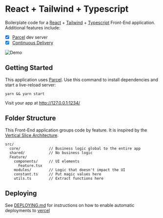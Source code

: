# React + Tailwind + Typescript

Boilerplate code for a [React](https://reactjs.org/) + [Tailwind](https://tailwindcss.com/) + [Typescript](https://www.typescriptlang.org/) Front-End application. Additional features include:

- [x] [Parcel] dev server
- [x] [Continuous Delivery](./.github/workflows/deploy.yml) 

![Demo](https://i.imgur.com/0qLRCfI.png)

## Getting Started

This application uses [Parcel].
Use this command to install dependencies and start a live-reload server:

```
yarn && yarn start
```

Visit your app at http://127.0.0.1:1234/

[parcel]: https://parceljs.org/

## Folder Structure

This Front-End application groups code by feature.
It is inspired by the [Vertical Slice Architecture].

```
src/
  core/             // Business logic global to the entire app
  shared/           // No business logic
  Feature/
    components/     // UI elements
      Feature.tsx
    modules/        // Logic that doesn't impact the UI
    constant.ts     // Put magic values here
    utils.ts        // Extract functions here
```

[vertical slice architecture]: https://www.youtube.com/watch?v=cVVMbuKmNes

## Deploying

See [DEPLOYING.md](./DEPLOYING.md) for instructions on how to enable automatic deployments to [vercel]

[vercel]: https://vercel.com/
